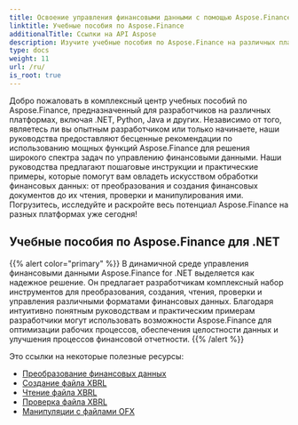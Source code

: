 ```yaml
---
title: Освоение управления финансовыми данными с помощью Aspose.Finance
linktitle: Учебные пособия по Aspose.Finance
additionalTitle: Ссылки на API Aspose
description: Изучите учебные пособия по Aspose.Finance на различных платформах (.NET, Python и т. д.), чтобы легко освоить управление финансовыми данными.
type: docs
weight: 11
url: /ru/
is_root: true
---
```


Добро пожаловать в комплексный центр учебных пособий по Aspose.Finance, предназначенный для разработчиков на различных платформах, включая .NET, Python, Java и других. Независимо от того, являетесь ли вы опытным разработчиком или только начинаете, наши руководства предоставляют бесценные рекомендации по использованию мощных функций Aspose.Finance для решения широкого спектра задач по управлению финансовыми данными. Наши руководства предлагают пошаговые инструкции и практические примеры, которые помогут вам овладеть искусством обработки финансовых данных: от преобразования и создания финансовых документов до их чтения, проверки и манипулирования ими. Погрузитесь, исследуйте и раскройте весь потенциал Aspose.Finance на разных платформах уже сегодня!

## Учебные пособия по Aspose.Finance для .NET
{{% alert color="primary" %}}
В динамичной среде управления финансовыми данными Aspose.Finance for .NET выделяется как надежное решение. Он предлагает разработчикам комплексный набор инструментов для преобразования, создания, чтения, проверки и управления различными форматами финансовых данных. Благодаря интуитивно понятным руководствам и практическим примерам разработчики могут использовать возможности Aspose.Finance для оптимизации рабочих процессов, обеспечения целостности данных и улучшения процессов финансовой отчетности.
{{% /alert %}}

Это ссылки на некоторые полезные ресурсы:
 
- [Преобразование финансовых данных](./net/financial-data-conversion/)
- [Создание файла XBRL](./net/xbrl-file-creation/)
- [Чтение файла XBRL](./net/xbrl-file-reading/)
- [Проверка файла XBRL](./net/xbrl-file-validation/)
- [Манипуляции с файлами OFX](./net/ofx-file-manipulation/)